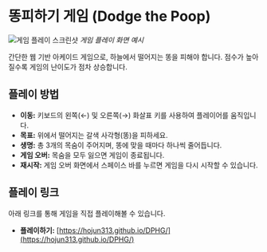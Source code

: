 # 똥피하기 게임 (Dodge the Poop)

![게임 플레이 스크린샷](https://i.imgur.com/your-image-url.png) 
*게임 플레이 화면 예시*

간단한 웹 기반 아케이드 게임으로, 하늘에서 떨어지는 똥을 피해야 합니다. 점수가 높아질수록 게임의 난이도가 점차 상승합니다.

## 플레이 방법

- **이동:** 키보드의 왼쪽(←) 및 오른쪽(→) 화살표 키를 사용하여 플레이어를 움직입니다.
- **목표:** 위에서 떨어지는 갈색 사각형(똥)을 피하세요.
- **생명:** 총 3개의 목숨이 주어지며, 똥에 맞을 때마다 하나씩 줄어듭니다.
- **게임 오버:** 목숨을 모두 잃으면 게임이 종료됩니다.
- **재시작:** 게임 오버 화면에서 스페이스 바를 누르면 게임을 다시 시작할 수 있습니다.

## 플레이 링크

아래 링크를 통해 게임을 직접 플레이해볼 수 있습니다.

- **플레이하기:** [https://hojun313.github.io/DPHG/](https://hojun313.github.io/DPHG/)
